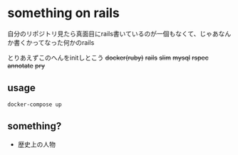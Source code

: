 # something on rails
自分のリポジトリ見たら真面目にrails書いているのが一個もなくて、じゃあなんか書くかってなった何かのrails

とりあえずこのへんをinitしとこう
~~docker(ruby)~~
~~rails~~
~~slim~~
~~mysql~~
~~rspec~~
~~annotate~~
~~pry~~

## usage
```
docker-compose up
```

## something?
- 歴史上の人物
